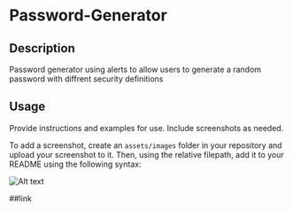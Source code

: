 # Password-Generator



## Description

Password generator using alerts to allow users to generate a random password with diffrent security definitions

## Usage

Provide instructions and examples for use. Include screenshots as needed.

To add a screenshot, create an `assets/images` folder in your repository and upload your screenshot to it. Then, using the relative filepath, add it to your README using the following syntax:

![Alt text]()


##link